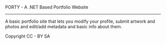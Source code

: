  PORTY - A .NET Based Portfolio Website

---

A basic portfolio site that lets you modify your profile, submit artwork and photos and edit/add metadata and basic info about them.

Copyright CC - BY SA